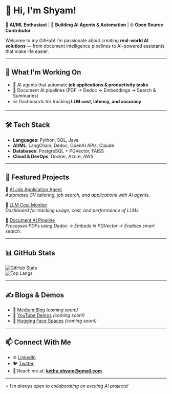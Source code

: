 # 👋 Hi, I'm Shyam!

🚀 **AI/ML Enthusiast** | 🤖 **Building AI Agents & Automation** | 🌐 **Open Source Contributor**

Welcome to my GitHub! I’m passionate about creating **real-world AI solutions** — from document intelligence pipelines to AI-powered assistants that make life easier.  

---

## 🔭 What I'm Working On
- 🧠 AI agents that automate **job applications & productivity tasks**  
- 📂 Document AI pipelines (PDF → Dedoc → Embeddings → Search & Summaries)  
- 📊 Dashboards for tracking **LLM cost, latency, and accuracy**  

---

## 🛠️ Tech Stack
- **Languages**: Python, SQL, Java  
- **AI/ML**: LangChain, Dedoc, OpenAI APIs, Claude 
- **Databases**: PostgreSQL + PGVector, FAISS  
- **Cloud & DevOps**: Docker, Azure, AWS 

---

## 🌟 Featured Projects
🔹 [AI Job Application Agent](#)  
*Automates CV tailoring, job search, and applications with AI agents.*  

🔹 [LLM Cost Monitor](#)  
*Dashboard for tracking usage, cost, and performance of LLMs.*  

🔹 [Document AI Pipeline](#)  
*Processes PDFs using Dedoc → Embeds in PGVector → Enables smart search.*  

---

## 📊 GitHub Stats
![GitHub Stats](https://github-readme-stats.vercel.app/api?username=19pa1a0476&show_icons=true&theme=tokyonight)  
![Top Langs](https://github-readme-stats.vercel.app/api/top-langs/?username=19pa1a0476&layout=compact&theme=tokyonight)  

---

## ✍️ Blogs & Demos
- 📖 [Medium Blog](#) *(coming soon!)*  
- 🎥 [YouTube Demos](#) *(coming soon!)*  
- 🚀 [Hugging Face Spaces](#) *(coming soon!)*  

---

## 📫 Connect With Me
- 🌐 [LinkedIn](https://www.linkedin.com/in/shyam-chandra-reddy-kethu-b82210204/)  
- 🐦 [Twitter](#)  
- 💌 Reach me at: **kethu.shyam@gmail.com**

---

⭐️ *I’m always open to collaborating on exciting AI projects!*
